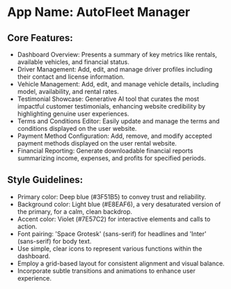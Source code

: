 # **App Name**: AutoFleet Manager

## Core Features:

- Dashboard Overview: Presents a summary of key metrics like rentals, available vehicles, and financial status.
- Driver Management: Add, edit, and manage driver profiles including their contact and license information.
- Vehicle Management: Add, edit, and manage vehicle details, including model, availability, and rental rates.
- Testimonial Showcase: Generative AI tool that curates the most impactful customer testimonials, enhancing website credibility by highlighting genuine user experiences.
- Terms and Conditions Editor: Easily update and manage the terms and conditions displayed on the user website.
- Payment Method Configuration: Add, remove, and modify accepted payment methods displayed on the user rental website.
- Financial Reporting: Generate downloadable financial reports summarizing income, expenses, and profits for specified periods.

## Style Guidelines:

- Primary color: Deep blue (#3F51B5) to convey trust and reliability.
- Background color: Light blue (#E8EAF6), a very desaturated version of the primary, for a calm, clean backdrop.
- Accent color: Violet (#7E57C2) for interactive elements and calls to action.
- Font pairing: 'Space Grotesk' (sans-serif) for headlines and 'Inter' (sans-serif) for body text.
- Use simple, clear icons to represent various functions within the dashboard.
- Employ a grid-based layout for consistent alignment and visual balance.
- Incorporate subtle transitions and animations to enhance user experience.